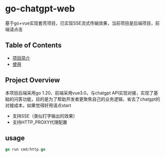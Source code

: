 # go-chatgpt-web

基于go+vue实现套壳项目，已实现SSE流式传输效果，当前项目是后端项目，前端请点击

## Table of Contents

- [项目简介](#project-overview)
- [使用](#usage)
## Project Overview
本项目后端采用go 1.20、前端采用vue3.0。与chatgpt API实现对接，实现了基础的问答功能，目的是为了帮助开发者更聚焦自己的业务逻辑，省去了chatgpt的对接成本，如果觉得好用请点start
- 支持SSE（类似打字输出的效果）
- 支持HTTP_PROXY代理配置

## usage
```go
go run cmd/http.go
```

